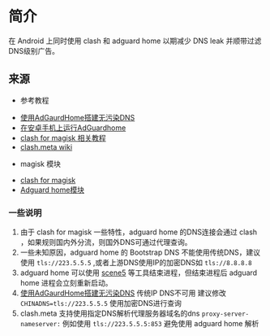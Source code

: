 # 简介
在 Android 上同时使用 clash 和 adguard home 以期减少 DNS leak 并顺带过滤DNS级别广告。
## 来源
- 参考教程
* [使用AdGaurdHome搭建无污染DNS](https://www.adgk.net/posts/135/)
* [在安卓手机上运行AdGuardhome](https://www.adgk.net/posts/20/)
* [clash for magisk 相关教程](https://docs.adlyq.ml/)
* [clash.meta wiki](https://clashmeta.gitbook.io/meta/)
- magisk 模块
* [clash for magisk](https://t.me/MagiskChangeKing/126)
* [Adguard home模块](https://www.adgk.net/posts/20/static/adguardhome_magisk%E6%A8%A1%E5%9D%97.zip)
### 一些说明
1. 由于 clash for magisk 一些特性，adguard home 的DNS连接会通过 clash ，如果规则国内外分流，则国外DNS可通过代理查询。
2. 一些未知原因，adguard home 的 Bootstrap DNS 不能使用传统DNS，建议使用 `tls://223.5.5.5` ,或者上游DNS使用IP的加密DNS如 `tls://8.8.8.8`
3. adguard home 可以使用 [scene5](https://www.coolapk.com/apk/com.omarea.vtools) 等工具结束进程，但结束进程后 adguard home 进程会立刻重新启动。
4. [使用AdGaurdHome搭建无污染DNS](https://www.adgk.net/posts/135/) 传统IP DNS不可用 建议修改 `CHINADNS=tls://223.5.5.5` 使用加密DNS进行查询
5. clash.meta 支持使用指定DNS解析代理服务器域名的dns `proxy-server-nameserver:` 例如使用 `tls://223.5.5.5:853` 避免使用 adguard home 解析